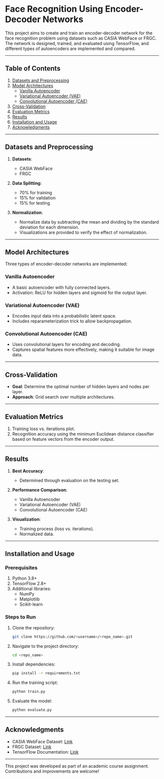 # Face Recognition Using Encoder-Decoder Networks

This project aims to create and train an encoder-decoder network for the face recognition problem using datasets such as CASIA WebFace or FRGC. The network is designed, trained, and evaluated using TensorFlow, and different types of autoencoders are implemented and compared.

---

## Table of Contents
1. [Datasets and Preprocessing](#datasets-and-preprocessing)
2. [Model Architectures](#model-architectures)
   - [Vanilla Autoencoder](#vanilla-autoencoder)
   - [Variational Autoencoder (VAE)](#variational-autoencoder-vae)
   - [Convolutional Autoencoder (CAE)](#convolutional-autoencoder-cae)
3. [Cross-Validation](#cross-validation)
4. [Evaluation Metrics](#evaluation-metrics)
5. [Results](#results)
6. [Installation and Usage](#installation-and-usage)
7. [Acknowledgments](#acknowledgments)

---

## Datasets and Preprocessing
1. **Datasets**:
   - CASIA WebFace
   - FRGC

2. **Data Splitting**:
   - 70% for training
   - 15% for validation
   - 15% for testing

3. **Normalization**:
   - Normalize data by subtracting the mean and dividing by the standard deviation for each dimension.
   - Visualizations are provided to verify the effect of normalization.

---

## Model Architectures
Three types of encoder-decoder networks are implemented:

### Vanilla Autoencoder
- A basic autoencoder with fully connected layers.
- Activation: ReLU for hidden layers and sigmoid for the output layer.

### Variational Autoencoder (VAE)
- Encodes input data into a probabilistic latent space.
- Includes reparameterization trick to allow backpropagation.

### Convolutional Autoencoder (CAE)
- Uses convolutional layers for encoding and decoding.
- Captures spatial features more effectively, making it suitable for image data.

---

## Cross-Validation
- **Goal**: Determine the optimal number of hidden layers and nodes per layer.
- **Approach**: Grid search over multiple architectures.

---

## Evaluation Metrics
1. Training loss vs. iterations plot.
2. Recognition accuracy using the minimum Euclidean distance classifier based on feature vectors from the encoder output.

---

## Results
1. **Best Accuracy**:
   - Determined through evaluation on the testing set.
   
2. **Performance Comparison**:
   - Vanilla Autoencoder
   - Variational Autoencoder (VAE)
   - Convolutional Autoencoder (CAE)

3. **Visualization**:
   - Training process (loss vs. iterations).
   - Normalized data.

---

## Installation and Usage

### Prerequisites
1. Python 3.8+
2. TensorFlow 2.8+
3. Additional libraries:
   - NumPy
   - Matplotlib
   - Scikit-learn

### Steps to Run
1. Clone the repository:
   ```bash
   git clone https://github.com/<username>/<repo_name>.git
   ```

2. Navigate to the project directory:
   ```bash
   cd <repo_name>
   ```

3. Install dependencies:
   ```bash
   pip install -r requirements.txt
   ```

4. Run the training script:
   ```bash
   python train.py
   ```

5. Evaluate the model:
   ```bash
   python evaluate.py
   ```

---

## Acknowledgments
- CASIA WebFace Dataset: [Link](http://www.cbsr.ia.ac.cn/english/CASIA-WebFace-Database.html)
- FRGC Dataset: [Link](https://www.nist.gov/programs-projects/face-recognition-grand-challenge-frgc)
- TensorFlow Documentation: [Link](https://www.tensorflow.org/)

---

This project was developed as part of an academic course assignment. Contributions and improvements are welcome!

